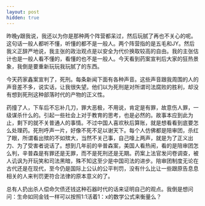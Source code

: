 ```yaml
---
layout: post
hidden: true
---
```


昨晚y跟我说，我还以为你是那种两个阵营都呆过，然后玩腻了再也不关心的呢。这句话一般人都听不懂，听懂的都不是一般人。两个阵营指的是五毛和JY。然后我义正辞严地说，我主张的政治观点是以安全为代价换取较高的自由。我的主张估计也是一般人看不懂的，看懂的也不是一般人。今天看到药案宣判后大家的狂热景象，我倒是要重新玩玩我玩腻了的东西。

今天药家鑫案宣判了，死刑。每条新闻下面有各种声音。这些声音跟我周围的人的声音差不多，说实话，让我很失望。他们以为死刑是对所谓司法腐败的胜利，却没有想到死刑这种部落时代的产物的正义性。

药撞了人，下车后不忘补几刀，罪大恶极，不用说，肯定是有罪，故意伤人罪，一级谋杀什么的。引起一些社会上对于教育的思考，也是必然的。故事本应到此为止，剩下的就不关普通人的事情。不过中国人喜欢秋后算账，就是想看看到底要怎么处理药。死刑呼声一片，好像不死不足以谢天下。每个人仿佛都是陪审团，杀红了眼，所谓看出殡的不如殡大，当然不关己事，自己嚎上两声，就是为了正义出力、为了受害者说话了。想到几年前的辛普森案，美国人看热闹，看的是陪审团怎么判，辛普森是有罪还是无罪，而不是死刑还是无期。药案上法官发问卷调查，被人讥讽为开玩笑和司法黑暗，殊不知这至少是中国司法的进步。陪审团制度无论在古代还是在现代，至今仍是国际上公认的公平判罚，没有什么比让一些跟原告息息相关的人来判罚更符合法律的原本意义的了。

总有人扔出杀人偿命欠债还钱这种石器时代的话来证明自己的观点。我倒是想问问：生命如同金钱一样可以按照1:1活着1：x的数学公式来衡量么？